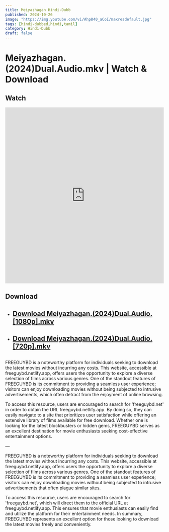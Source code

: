 ```yaml
---
title: Meiyazhagan Hindi-Dubb
published: 2024-10-26
image: "https://img.youtube.com/vi/Ahp840_aCoI/maxresdefault.jpg"
tags: [hindi-dubbed,hindi,tamil]
category: Hindi-Dubb
draft: false
---
```


# Meiyazhagan.(2024)Dual.Audio.mkv | Watch & Download
  
## Watch

<iframe  frameborder="0"  allowfullscreen="true"  scrolling="no"  allow="autoplay;fullscreen"  src="https://freecatv.pages.dev/gdplayer?player=fluidplayer&provider=rand&format=video%2Fmp4&link=https://pixeldrain.com/api/file/n58kPhK3?download"  style="border:0px #ffffff none;" height="560px" width="100%" allowfullscreen></iframe>

## Download  


* ##  [Download Meiyazhagan.(2024)Dual.Audio.[1080p].mkv](https://pixeldrain.com/api/file/JjJ79kuR?download) 
* ##  [Download Meiyazhagan.(2024)Dual.Audio.[720p].mkv](https://pixeldrain.com/api/file/n58kPhK3?download) 
## 
FREEGUYBD is a noteworthy platform for individuals seeking to download the latest movies without incurring any costs. This website, accessible at freeguybd.netlify.app, offers users the opportunity to explore a diverse selection of films across various genres. One of the standout features of FREEGUYBD is its commitment to providing a seamless user experience; visitors can enjoy downloading movies without being subjected to intrusive advertisements, which often detract from the enjoyment of online browsing.

To access this resource, users are encouraged to search for 'freeguybd.net' in order to obtain the URL freeguybd.netlify.app. By doing so, they can easily navigate to a site that prioritizes user satisfaction while offering an extensive library of films available for free download. Whether one is looking for the latest blockbusters or hidden gems, FREEGUYBD serves as an excellent destination for movie enthusiasts seeking cost-effective entertainment options.

—

FREEGUYBD is a noteworthy platform for individuals seeking to download the latest movies without incurring any costs. This website, accessible at freeguybd.netlify.app, offers users the opportunity to explore a diverse selection of films across various genres. One of the standout features of FREEGUYBD is its commitment to providing a seamless user experience; visitors can enjoy downloading movies without being subjected to intrusive advertisements that often plague similar sites.

To access this resource, users are encouraged to search for 'freeguybd.net', which will direct them to the official URL at freeguybd.netlify.app. This ensures that movie enthusiasts can easily find and utilize the platform for their entertainment needs. In summary, FREEGUYBD represents an excellent option for those looking to download the latest movies freely and conveniently.
 
